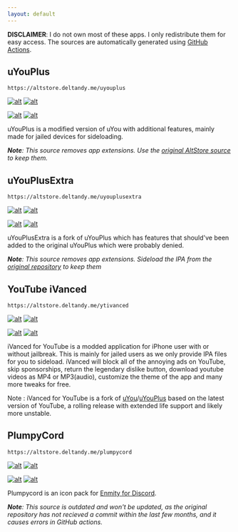 ```yaml
---
layout: default
---
```


**DISCLAIMER**: I do not own most of these apps. I only redistribute them for easy access. The sources are automatically generated using [GitHub Actions](https://github.com/features/actions).

## uYouPlus
```
https://altstore.deltandy.me/uyouplus
```

[![alt](https://img.shields.io/badge/Open%20in-AltStore-brightgreen)](altstore://source?url=https://altstore.deltandy.me/uyouplus)
[![alt](https://img.shields.io/badge/Open%20in-SideStore-%23aa24bf)](sidestore://source?url=https://altstore.deltandy.me/uyouplus)

[![alt](https://img.shields.io/badge/-Browse%20Source-3b878d)](https://altsource.by.lao.sb/browse/?source=https%3A%2F%2Faltstore.deltandy.me%2Fuyouplus%2F)
[![alt](https://img.shields.io/badge/-Open%20GitHub-grey?logo=GitHub)](https://github.com/qnblackcat/uYouPlus/)

uYouPlus is a modified version of uYou with additional features, mainly made for jailed devices for sideloading.

***Note**: This source removes app extensions. Use the [original AltStore source](https://qnblackcat.github.io/AltStore/) to keep them.*



## uYouPlusExtra
```
https://altstore.deltandy.me/uyouplusextra
```

[![alt](https://img.shields.io/badge/Open%20in-AltStore-brightgreen)](altstore://source?url=https://altstore.deltandy.me/uyouplusextra)
[![alt](https://img.shields.io/badge/Open%20in-SideStore-%23aa24bf)](sidestore://source?url=https://altstore.deltandy.me/uyouplusextra)

[![alt](https://img.shields.io/badge/-Browse%20Source-3b878d)](https://altsource.by.lao.sb/browse/?source=https%3A%2F%2Faltstore.deltandy.me%2Fuyouplusextra%2F)
[![alt](https://img.shields.io/badge/-Open%20GitHub-grey?logo=GitHub)](https://github.com/arichorn/uYouPlusExtra/)

uYouPlusExtra is a fork of uYouPlus which has features that should've been added to the original uYouPlus which were probably denied.

***Note**: This source removes app extensions. Sideload the IPA from the [original repository](https://github.com/arichorn/uYouPlusExtra/) to keep them*



## YouTube iVanced
```
https://altstore.deltandy.me/ytivanced
```

[![alt](https://img.shields.io/badge/Open%20in-AltStore-brightgreen)](altstore://source?url=https://altstore.deltandy.me/ytivanced)
[![alt](https://img.shields.io/badge/Open%20in-SideStore-%23aa24bf)](sidestore://source?url=https://altstore.deltandy.me/ytivanced)

[![alt](https://img.shields.io/badge/-Browse%20Source-3b878d)](https://altsource.by.lao.sb/browse/?source=https%3A%2F%2Faltstore.deltandy.me%2Fytivanced%2F)
[![alt](https://img.shields.io/badge/-Open%20GitHub-grey?logo=GitHub)](https://github.com/TherionRO/YouTubeiVanced/)

iVanced for YouTube is a modded application for iPhone user with or without jailbreak. This is mainly for jailed users as we only provide IPA files for you to sideload. iVanced will block all of the annoying ads on YouTube, skip sponsorships, return the legendary dislike button, download youtube videos as MP4 or MP3(audio), customize the theme of the app and many more tweaks for free.

Note : iVanced for YouTube is a fork of [uYou](https://github.com/MiRO92/uYou-for-YouTube)/[uYouPlus](https://github.com/qnblackcat/uYouPlus) based on the latest version of YouTube, a rolling release with extended life support and likely more unstable.



## PlumpyCord
```
https://altstore.deltandy.me/plumpycord
```

[![alt](https://img.shields.io/badge/Open%20in-AltStore-brightgreen)](altstore://source?url=https://altstore.deltandy.me/plumpycord)
[![alt](https://img.shields.io/badge/Open%20in-SideStore-%23aa24bf)](sidestore://source?url=https://altstore.deltandy.me/plumpycord)

[![alt](https://img.shields.io/badge/-Browse%20Source-3b878d)](https://altsource.by.lao.sb/browse/?source=https%3A%2F%2Faltstore.deltandy.me%2Fplumpycord%2F)
[![alt](https://img.shields.io/badge/-Open%20GitHub-grey?logo=GitHub)](https://github.com/devicarus/enmity-custom-icons/)

Plumpycord is an icon pack for [Enmity for Discord](https://enmity.app/).

***Note**: This source is outdated and won't be updated, as the original repository has not recieved a commit within the last few months, and it causes errors in GitHub actions.*